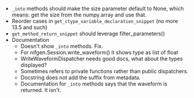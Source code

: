 * `_into` methods should make the size parameter default to None, which means: get the size from the numpy.array and use that.
* Reorder cases in `get_ctype_variable_declaration_snippet` (no more 13.5 and such)
* `get_method_return_snippet` should leverage filter_parameters()
* Documentation
    * Doesn't show `_into` methods. Fix.
    * For nifgen.Session.write_waveform() it shows type as list of float
    * WriteWaveformDispatcher needs good docs, what about the types displayed?
    * Sometimes refers to private functions rather than public dispatchers.
    * Docstring does not add the suffix from metadata.
    * Documentation for `_into` methods says that the waveform is returned. It isn't.

